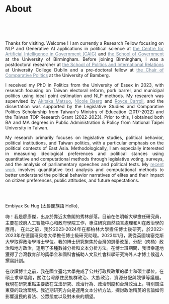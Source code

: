 # About



    
<br/><br> <br> 

<div style="text-align: justify">
<!-- 
Welcome! I am currently a postdoctoral researcher at <a href="https://www.ucd.ie/spire/" style="color: #778899; text-decoration: underline;">University College Dublin</a> in the School of Politics and International Relations and <a href="https://www.nexsys-energy.ie/about-nexsys/" style="color: #778899; text-decoration: underline;">NexSys</a>, a cross-disciplinary project funded by Science Foundation Ireland. I am also a forthcoming Research Fellow in Natural Language Processing at <a href="https://www.birmingham.ac.uk/research/centre-for-artificial-intelligence-in-government/people" style="color: #778899; text-decoration: underline;" target="_blank">the Centre for Artificial Intelligence in Government (CAIG)</a> and <a href="https://www.birmingham.ac.uk/schools/government" style="color: #778899; text-decoration: underline;" target="_blank">the School of Government</a> at the University of Birmingham. I received my PhD in Political Science from the University of Essex in January 2023, following my BA and MA in Public Administration & Policy from National Taipei University in Taiwan. -->

Thanks for visiting. Welcome ! I am currently a Research Fellow focusing on NLP and Generative AI applications in political science at <a href="https://www.birmingham.ac.uk/staff/profiles/gov/liao-yen-chieh" style="color: #778899; text-decoration: underline;" target="_blank">the Centre for Artificial Intelligence in Government (CAIG)</a> and <a href="https://www.birmingham.ac.uk/schools/government" style="color: #778899; text-decoration: underline;" target="_blank">the School of Government</a> at the University of Birmingham. Before joining Birmingham, I was a postdoctoral researcher at <a href="https://www.ucd.ie/spire/" style="color: #778899; text-decoration: underline;">the School of Politics and International Relations</a> at University College Dublin and a pre-doctoral fellow at <a href="https://www.uni-bamberg.de/en/comparpol/faculty-and-staff/thomas-saalfeld/" style="color: #778899; text-decoration: underline;">the Chair of Comparative Politics</a> at the University of Bamberg.

I received my PhD in Politics from the University of Essex in 2023, with research focusing on Taiwan electoral reform, pork barrel, and municipal politics using ideal point estimation and NLP methods. My research was supervised by <a href="https://amatsuo.net" style="color: #778899; text-decoration: underline;" target="_blank">Akitaka Matsuo</a>,  <a href="https://nicolebaerg.com" style="color: #778899; text-decoration: underline;" target="_blank">Nicole Baerg</a> and <a href="https://www.essex.ac.uk/people/CARRO40801/Royce-Carroll" style="color: #778899; text-decoration: underline;" target="_blank">Royce Carroll</a>, and the dissertation was supported by the Legislative Studies and Comparative Politics Scholarship from Taiwan's Ministry of Education (2017-2022) and the Taiwan TOP Research Grant (2022-2023). Prior to this, I obtained both BA and MA degrees in Public Administration & Policy from National Taipei University in Taiwan.


My research primarily focuses on legislative studies, political behavior, political institutions, and Taiwan politics, with a particular emphasis on the political contexts of East Asia. Methodologically, I am especially interested in measuring ideological preferences and political stances using quantitative and computational methods through legislative voting, surveys, and the analysis of parliamentary speeches and political texts. My <a href="https://davidycliao.github.io/research/" style="color: #778899; text-decoration: underline;">recent work</a> involves quantitative text analysis and computational methods to better understand the political behavior narratives of elites and their impact on citizen preferences, public attitudes, and future expectations.

<br> <br> 

Embiyax Su Hug (太魯閣族語 Hello),

嗨！我是廖彥傑，出身於靠近太魯閣的秀林部落。目前在伯明翰大學擔任研究員，主要在政府人工智能中心和政府學院工作，專注研究自然語言處理和AI在政治學的應用。 在此之前，我於2023-2024年在都柏林大學擔任博士後研究，於2022-2023年在德國班貝格大學擔任博士級研究助理。2023年1月，我從英國埃塞克斯大學取得政治學博士學位。我的博士研究聚焦於台灣的選舉改革、分配（肉桶）政治和地方政治，運用了多種數據分析和文本分析方法。在博士班期間，我很幸運地獲得了台灣教育部的獎學金和國科會補助人文及社會科學研究海外人才博士候選人撰寫計劃。

在攻讀博士之前，我在國立臺北大學完成了公共行政與政策的學士和碩士學位。在碩士求學階段，關注台灣原住民族群政治、大族政治、資源分配與競爭等議題。 我現在研究重點主要放在立法研究、政治行為、政治制度和台灣政治上，特別關注東亞的政治環境。我近期研究方向是運用文本分析方法，探討政治精英的言論如何影響選民的看法、公眾態度以及對未來的期望。



<div style="text-align: center">


<!-- [![Linkedin Badge](https://img.shields.io/badge/linkedin-0077B5?style=for-the-badge&logo=linkedin&logoColor=white)](https://www.linkedin.com/authwall?trk=gf&trkInfo=AQERrkO9JeuxgQAAAYGIXxZw-IMriZ16fxaCyQ9B4fcr8SgrQXFIA4WvPBytf98cJPl4KsPT6KiRHzqt-s3Ozl8_IoJ8cn9_lBY1_kQiozmVJV_bXf0xolwYZIIc_TwCBrvqjMU=&original_referer=https://davidycliao.github.io/&sessionRedirect=https%3A%2F%2Fwww.linkedin.com%2Fin%2Fdavid-yen-chieh-liao-51a0a3168%2F)
[![Twitter Badge](https://img.shields.io/badge/twitter-1DA1F2?style=for-the-badge&logo=twitter&logoColor=white)](https://twitter.com/liaoyenchieh)
[![Mail Badge](https://img.shields.io/badge/Gmail-D14836?style=for-the-badge&logo=gmail&logoColor=white)](mailto:davidycliao@gamil.com) -->


</div>


